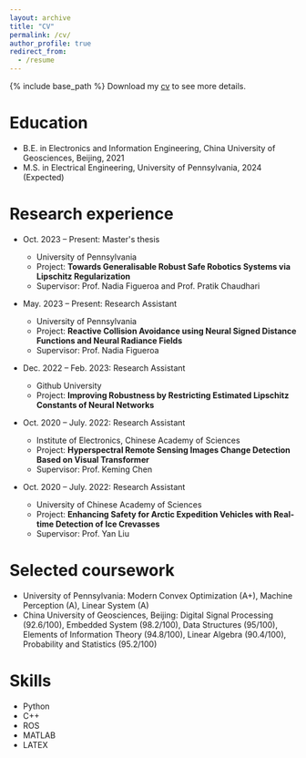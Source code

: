 ```yaml
---
layout: archive
title: "CV"
permalink: /cv/
author_profile: true
redirect_from:
  - /resume
---
```


{% include base_path %}
Download my [cv](https://haoming99.github.io/assets/cv.pdf) to see more details.

Education
======
* B.E. in Electronics and Information Engineering, China University of Geosciences, Beijing, 2021
* M.S. in Electrical Engineering, University of Pennsylvania, 2024 (Expected)

Research experience
======
* Oct. 2023 – Present: Master's thesis
  * University of Pennsylvania
  * Project: **Towards Generalisable Robust Safe Robotics Systems via Lipschitz Regularization**
  * Supervisor: Prof. Nadia Figueroa and Prof. Pratik Chaudhari

* May. 2023 – Present: Research Assistant
  * University of Pennsylvania
  * Project: **Reactive Collision Avoidance using Neural Signed Distance Functions and
    Neural Radiance Fields**
  * Supervisor: Prof. Nadia Figueroa

* Dec. 2022 – Feb. 2023: Research Assistant
  * Github University
  * Project: **Improving Robustness by Restricting Estimated Lipschitz Constants of
    Neural Networks**
    
* Oct. 2020 – July. 2022: Research Assistant
  * Institute of Electronics, Chinese Academy of Sciences
  * Project: **Hyperspectral Remote Sensing Images Change Detection Based on Visual
    Transformer**
  * Supervisor: Prof. Keming Chen
 
* Oct. 2020 – July. 2022: Research Assistant
  * University of Chinese Academy of Sciences
  * Project: **Enhancing Safety for Arctic Expedition Vehicles with Real-time Detection
    of Ice Crevasses**
  * Supervisor: Prof. Yan Liu
 
Selected coursework
======
* University of Pennsylvania: Modern Convex Optimization (A+), Machine Perception (A), Linear System (A)
* China University of Geosciences, Beijing: Digital Signal Processing (92.6/100), Embedded System (98.2/100), Data Structures (95/100), Elements of Information Theory (94.8/100), Linear Algebra (90.4/100), Probability and Statistics (95.2/100)

Skills
======
* Python
* C++
* ROS
* MATLAB
* LATEX
